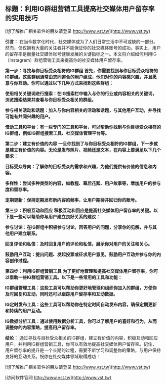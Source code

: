 ## **标题：利用IG群组营销工具提高社交媒体用户留存率的实用技巧**

[想了解推广相关软件的朋友请登录 http://www.vst.tw](http://www.vst.tw)

**引言：**
在当今数字化时代，社交媒体成为了人们日常生活中不可或缺的一部分。然而，仅仅拥有大量的关注者并不能保证你的社交媒体账号的成功。事实上，用户的留存率是衡量社交媒体账号健康发展的关键指标之一。本文将介绍如何利用IG（Instagram）群组营销工具来提高你的社交媒体用户留存率。

**第一步：寻找与你目标受众相符的IG群组**
**首先，你需要找到与你目标受众相符的IG群组。这些群组通常由志同道合的用户组成，他们对你的内容感兴趣，并且愿意与你互动。你可以通过以下几种方式来找到这些群组：**

**使用相关关键词进行搜索：在IG搜索栏中输入与你的行业或内容相关的关键词，浏览搜索结果并查看与你目标受众相关的群组。**

**参与相关活动和话题：加入与你内容相关的活动和话题，与其他用户互动，并寻找可能有共同兴趣的用户。**

**借助工具和平台：有一些专门的工具和平台，可以帮助你找到与你目标受众相符的IG群组，例如IG群组搜索工具、社交媒体管理平台等。**

**第二步：建立有价值的内容**
**一旦你找到了与你目标受众相符的IG群组，下一步就是建立有价值的内容。无论是发布照片、视频还是文本，在内容上要满足以下几个要求：**

**目标受众导向：了解你的目标受众的需求和兴趣，为他们提供有价值的信息和内容。**

**多样性：尝试多种类型的内容，如教程、幕后花絮、用户故事等，增加用户的参与度和留存率。**

**定期更新：保持定期发布新内容的频率，让用户期待并回归你的账号。**

**第三步：积极互动和回应**
**积极互动和回应是提高社交媒体用户留存率的关键。以下是一些可以帮助你与用户建立良好关系的建议：**

**参与讨论：在IG群组中积极参与讨论，回答用户的问题，分享你的见解，并与其他用户建立联系。**

**回复评论和私信：及时回复用户的评论和私信，展示你对用户的关注和关心。**

**鼓励用户互动：提出问题、发起投票或征求用户意见，鼓励用户互动并参与你的内容创作过程。**

**第四步：利用IG群组营销工具**
**为了更好地管理和提高社交媒体用户留存率，你可以借助一些IG群组营销工具。以下是一些常用的工具和功能：**

**IG群组管理工具：这些工具可以帮助你更好地管理和组织你加入的群组，方便你及时回复和互动，同时还可以跟踪用户留存率和互动数据。**

**IG定时发布工具：这些工具可以帮助你在特定时间自动发布内容，确保定期更新和持续的用户互动。**

**IG数据分析工具：通过使用数据分析工具，你可以了解用户的喜好和行为，从而调整你的内容策略，提高用户留存率。**

**结论：**
通过寻找与目标受众相关的IG群组，建立有价值的内容，积极互动和回应用户，并利用IG群组营销工具，你可以有效地提高社交媒体用户留存率。记住，用户留存率的提升是一个长期的过程，需要不断学习和调整你的策略，与用户保持良好的互动关系。祝你在社交媒体领域取得成功！

[想了解推广相关软件的朋友请登录 http://www.vst.tw](http://www.vst.tw)


[访问软件官网 http://www.vst.tw](http://www.vst.tw)
